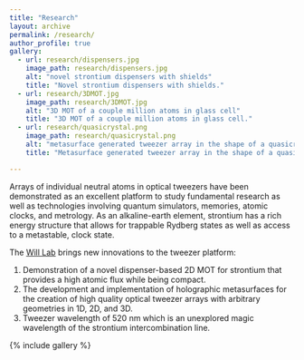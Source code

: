 ```yaml
---
title: "Research"
layout: archive
permalink: /research/
author_profile: true
gallery:
  - url: research/dispensers.jpg
    image_path: research/dispensers.jpg
    alt: "novel strontium dispensers with shields"
    title: "Novel strontium dispensers with shields."
  - url: research/3DMOT.jpg
    image_path: research/3DMOT.jpg
    alt: "3D MOT of a couple million atoms in glass cell"
    title: "3D MOT of a couple million atoms in glass cell."
  - url: research/quasicrystal.png
    image_path: research/quasicrystal.png
    alt: "metasurface generated tweezer array in the shape of a quasicrystal"
    title: "Metasurface generated tweezer array in the shape of a quasicrystal."

---
```

Arrays of individual neutral atoms in optical tweezers have been demonstrated as an excellent platform to study fundamental research as well as technologies involving quantum simulators, memories, atomic clocks, and metrology. As an alkaline-earth element, strontium has a rich energy structure that allows for trappable Rydberg states as well as access to a metastable, clock state.

The [Will Lab](https://www.will-lab.com/) brings new innovations to the tweezer platform:
1. Demonstration of a novel dispenser-based 2D MOT for strontium that provides a high atomic flux while being compact.
2. The development and implementation of holographic metasurfaces for the creation of high quality optical tweezer arrays with arbitrary geometries in 1D, 2D, and 3D.
3. Tweezer wavelength of 520 nm which is an unexplored magic wavelength of the strontium intercombination line.

{% include gallery %}
